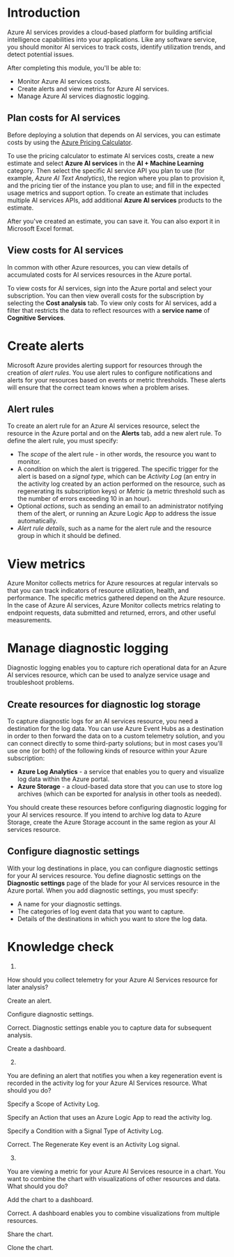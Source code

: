 # Introduction


Azure AI services provides a cloud-based platform for building artificial intelligence capabilities into your applications. Like any software service, you should monitor AI services to track costs, identify utilization trends, and detect potential issues.

After completing this module, you'll be able to:

- Monitor Azure AI services costs.
- Create alerts and view metrics for Azure AI services.
- Manage Azure AI services diagnostic logging.

## Plan costs for AI services

Before deploying a solution that depends on AI services, you can estimate costs by using the [Azure Pricing Calculator](https://azure.microsoft.com/pricing/calculator/).

To use the pricing calculator to estimate AI services costs, create a new estimate and select **Azure AI services** in the **AI + Machine Learning** category. Then select the specific AI service API you plan to use (for example, _Azure AI Text Analytics_), the region where you plan to provision it, and the pricing tier of the instance you plan to use; and fill in the expected usage metrics and support option. To create an estimate that includes multiple AI services APIs, add additional **Azure AI services** products to the estimate.

After you've created an estimate, you can save it. You can also export it in Microsoft Excel format.

## View costs for AI services

In common with other Azure resources, you can view details of accumulated costs for AI services resources in the Azure portal.

To view costs for AI services, sign into the Azure portal and select your subscription. You can then view overall costs for the subscription by selecting the **Cost analysis** tab. To view only costs for AI services, add a filter that restricts the data to reflect resources with a **service name** of **Cognitive Services**.


# Create alerts


Microsoft Azure provides alerting support for resources through the creation of _alert rules_. You use alert rules to configure notifications and alerts for your resources based on events or metric thresholds. These alerts will ensure that the correct team knows when a problem arises.

## Alert rules

To create an alert rule for an Azure AI services resource, select the resource in the Azure portal and on the **Alerts** tab, add a new alert rule. To define the alert rule, you must specify:

- The _scope_ of the alert rule - in other words, the resource you want to monitor.
- A _condition_ on which the alert is triggered. The specific trigger for the alert is based on a _signal type_, which can be _Activity Log_ (an entry in the activity log created by an action performed on the resource, such as regenerating its subscription keys) or _Metric_ (a metric threshold such as the number of errors exceeding 10 in an hour).
- Optional _actions_, such as sending an email to an administrator notifying them of the alert, or running an Azure Logic App to address the issue automatically.
- _Alert rule details_, such as a name for the alert rule and the resource group in which it should be defined.

# View metrics


Azure Monitor collects metrics for Azure resources at regular intervals so that you can track indicators of resource utilization, health, and performance. The specific metrics gathered depend on the Azure resource. In the case of Azure AI services, Azure Monitor collects metrics relating to endpoint requests, data submitted and returned, errors, and other useful measurements.


# Manage diagnostic logging


Diagnostic logging enables you to capture rich operational data for an Azure AI services resource, which can be used to analyze service usage and troubleshoot problems.

## Create resources for diagnostic log storage

To capture diagnostic logs for an AI services resource, you need a destination for the log data. You can use Azure Event Hubs as a destination in order to then forward the data on to a custom telemetry solution, and you can connect directly to some third-party solutions; but in most cases you'll use one (or both) of the following kinds of resource within your Azure subscription:

- **Azure Log Analytics** - a service that enables you to query and visualize log data within the Azure portal.
- **Azure Storage** - a cloud-based data store that you can use to store log archives (which can be exported for analysis in other tools as needed).

You should create these resources before configuring diagnostic logging for your AI services resource. If you intend to archive log data to Azure Storage, create the Azure Storage account in the same region as your AI services resource.


## Configure diagnostic settings

With your log destinations in place, you can configure diagnostic settings for your AI services resource. You define diagnostic settings on the **Diagnostic settings** page of the blade for your AI services resource in the Azure portal. When you add diagnostic settings, you must specify:

- A name for your diagnostic settings.
- The categories of log event data that you want to capture.
- Details of the destinations in which you want to store the log data.


# Knowledge check


1.

How should you collect telemetry for your Azure AI Services resource for later analysis?

Create an alert.

Configure diagnostic settings.

Correct. Diagnostic settings enable you to capture data for subsequent analysis.

Create a dashboard.

2.

You are defining an alert that notifies you when a key regeneration event is recorded in the activity log for your Azure AI Services resource. What should you do?

Specify a Scope of Activity Log.

Specify an Action that uses an Azure Logic App to read the activity log.

Specify a Condition with a Signal Type of Activity Log.

Correct. The Regenerate Key event is an Activity Log signal.

3.

You are viewing a metric for your Azure AI Services resource in a chart. You want to combine the chart with visualizations of other resources and data. What should you do?

Add the chart to a dashboard.

Correct. A dashboard enables you to combine visualizations from multiple resources.

Share the chart.

Clone the chart.